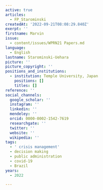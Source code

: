 ```yaml
---
active: true
articles:
  - FP_Starominski
createdAt: '2022-09-21T08:08:29.840Z'
exerpt: ''
firstname: Marvin
issue:
  - content/issues/WPRN21 Papers.md
language:
  - English
lastname: Starominski-Uehara
picture: ''
picture_copyright: ''
positions_and_institutions:
  - institution: Temple University, Japan
    positions: []
    titles: []
reference: ''
social_channels:
  google_scholar: ''
  instagram: ''
  linkedin: ''
  mendeley: ''
  orcid: 0000-0002-1542-7619
  researchgate: ''
  twitter: ''
  website: ''
  wikipedia: ''
tags:
  - ' crisis management'
  - decision making
  - public administration
  - covid-19
  - Brazil
years:
  - 2022

---
```


